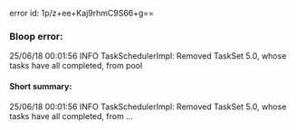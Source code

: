 error id: 1p/z+ee+Kaj9rhmC9S66+g==
### Bloop error:

25/06/18 00:01:56 INFO TaskSchedulerImpl: Removed TaskSet 5.0, whose tasks have all completed, from pool
#### Short summary: 

25/06/18 00:01:56 INFO TaskSchedulerImpl: Removed TaskSet 5.0, whose tasks have all completed, from ...